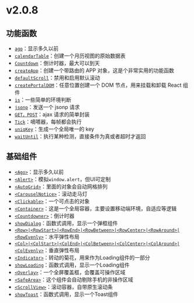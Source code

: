 # v2.0.8

## 功能函数

- [`ago`](./src/Ago/index.tsx)：显示多久以前
- [`calendarTable`](./src/utils/calendarTable.ts)：创建一个月历视图的原始数据表
- [`Countdown`](./src/utils/Countdown.ts)：倒计时器，最大可以到天
- [`createApp`](./src/utils/createApp.tsx)：创建一个带路由的 APP 对象，这是个非常实用的功能函数
- [`defaultScroll`](./src/utils/defaultScroll.ts)：禁用和启用默认滚动
- [`createPortalDOM`](./src/utils/dom.tsx)：任意位置创建一个 DOM 节点，用来挂载和卸载 React 组件
- [`is`](./src/utils/is.ts)：一些简单的环境判断
- [`jsonp`](./src/utils/jsonp.ts)：发送一个 jsonp 请求
- [`GET，POST`](./src/utils/request.ts)：ajax 请求的简单封装
- [`Tick`](./src/utils/tick.ts)：嘀嗒器，每帧都会执行
- [`uniqKey`](./src/utils/uniqKey.ts)：生成一个全局唯一的 key
- [`waitUntil`](./src/utils/wait.ts)：执行某种检测，直接条件为真或者超时才返回

## 基础组件

- [`<Ago>`](./src/Ago/index.tsx)：显示多久以前
- [`<Alert>`](./src/Alert/index.tsx)：模拟`window.alert`，但UI可定制
- [`<AutoGrid>`](./src/AutoGrid/index.tsx)：里面的对象会自动网格排列
- [`<CarouselNotice>`](./src/CarouselNotice/index.tsx)：滚动走马灯
- [`<Clickable>`](./src/Clickable/index.tsx)：一个可点击的对象
- [`<Container>`](./src/Container/index.tsx)：这是一个全局容器，主要设置移动端环境，自适应等逻辑
- [`<Countdowner>`](./src/Countdowner/index.tsx)：倒计时器
- [`showDialog`](./src/Dialog/index.tsx)：函数式调用，显示一个弹框组件
- [`<Row>|<RowStart>|<RowEnd>|<RowBetween>|<RowCenter>|<RowAround>|<RowEvenly>`](./src/Flex/Row.tsx)：水平弹性布局
- [`<Col>|<ColStart>|<ColEnd>|<ColBetween>|<ColCenter>|<ColAround>|<ColEvenly>`](./src/Flex/Col.tsx)：垂直弹性布局
- [`<Indicator>`](./src/Indicator/index.tsx)：转动的菊花，用来作为Loading组件的一部分
- [`showLoading`](./src/Loading/index.tsx)：函数式调用，显示一个Loading组件
- [`<Overlay>`](./src/Overlay/index.tsx)：一个全屏覆盖框，会覆盖可操作区域
- [`<SafeArea>`](./src/SafeArea/index.tsx)：这个组件会自动剔除手机的非操作区域
- [`<ScrollView>`](./src/ScrollView/index.tsx)：滚动容器，自带原生滚动条
- [`showToast`](./src/Toast/index.tsx)：函数式调用，显示一个Toast组件
